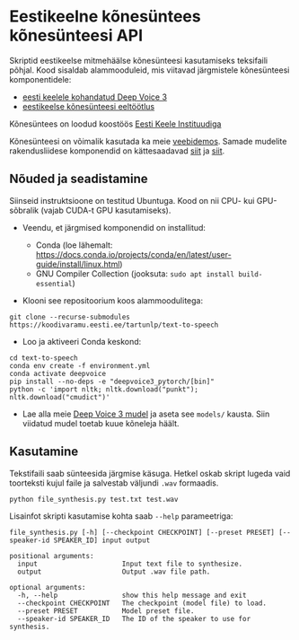 # Eestikeelne kõnesüntees kõnesünteesi API

Skriptid eestikeelse mitmehäälse kõnesünteesi kasutamiseks teksifaili põhjal. Kood sisaldab alammooduleid, mis viitavad järgmistele kõnesünteesi komponentidele:
 - [eesti keelele kohandatud Deep Voice 3](https://github.com/TartuNLP/deepvoice3_pytorch)
 - [eestikeelse kõnesünteesi eeltöötlus](https://github.com/TartuNLP/tts_preprocess_et)
 
Kõnesüntees on loodud koostöös [Eesti Keele Instituudiga](http://portaal.eki.ee/)

Kõnesünteesi on võimalik kasutada ka meie [veebidemos](https://www.neurokone.ee). Samade mudelite rakendusliidese 
komponendid on kättesaadavad [siit](https://github.com/TartuNLP/text-to-speech-api)
ja [siit](https://github.com/TartuNLP/text-to-speech-worker).

## Nõuded ja seadistamine

Siinseid instruktsioone on testitud Ubuntuga. Kood on nii CPU- kui GPU-sõbralik (vajab CUDA-t GPU kasutamiseks).

- Veendu, et järgmised komponendid on installitud:
    - Conda (loe lähemalt: https://docs.conda.io/projects/conda/en/latest/user-guide/install/linux.html)
    - GNU Compiler Collection (jooksuta: `sudo apt install build-essential`)

- Klooni see repositoorium koos alammoodulitega:
```
git clone --recurse-submodules https://koodivaramu.eesti.ee/tartunlp/text-to-speech
```
- Loo ja aktiveeri Conda keskond:
```
cd text-to-speech
conda env create -f environment.yml
conda activate deepvoice
pip install --no-deps -e "deepvoice3_pytorch/[bin]"
python -c 'import nltk; nltk.download("punkt"); nltk.download("cmudict")'
```
- Lae alla meie [Deep Voice 3 mudel](https://github.com/TartuNLP/deepvoice3_pytorch/releases/kratt-v1.2) ja aseta 
  see `models/` kausta. Siin viidatud mudel toetab kuue kõneleja häält.

## Kasutamine

Tekstifaili saab sünteesida järgmise käsuga. Hetkel oskab skript lugeda vaid toorteksti kujul faile ja salvestab 
väljundi `.wav` formaadis.

```
python file_synthesis.py test.txt test.wav
```

Lisainfot skripti kasutamise kohta saab `--help` parameetriga:

```
file_synthesis.py [-h] [--checkpoint CHECKPOINT] [--preset PRESET] [--speaker-id SPEAKER_ID] input output

positional arguments:
  input                     Input text file to synthesize.
  output                    Output .wav file path.

optional arguments:
  -h, --help                show this help message and exit
  --checkpoint CHECKPOINT   The checkpoint (model file) to load.
  --preset PRESET           Model preset file.
  --speaker-id SPEAKER_ID   The ID of the speaker to use for synthesis.
```